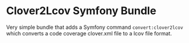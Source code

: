 # Clover2Lcov Symfony Bundle
Very simple bundle that adds a Symfony command `convert:clover2lcov` which converts a code coverage clover.xml file
to a lcov file format.
